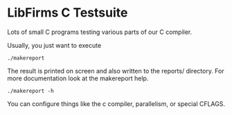 # LibFirms C Testsuite

Lots of small C programs testing various parts of our C compiler.

Usually, you just want to execute

    ./makereport

The result is printed on screen and also written to the reports/ directory.
For more documentation look at the makereport help.

    ./makereport -h

You can configure things like the c compiler, parallelism, or special CFLAGS.
